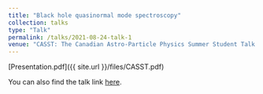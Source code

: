 ```yaml
---
title: "Black hole quasinormal mode spectroscopy"
collection: talks
type: "Talk"
permalink: /talks/2021-08-24-talk-1
venue: "CASST: The Canadian Astro-Particle Physics Summer Student Talk Competition sponsored by SNOLAB and the McDonald Institute"
---
```


[Presentation.pdf]({{ site.url }}/files/CASST.pdf)

You can also find the talk link [here](https://indico.cern.ch/event/1059760/contributions/4478013/).
